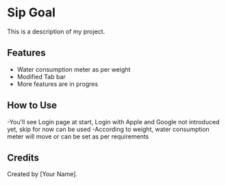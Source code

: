 # Sip Goal

This is a description of my project.

## Features
- Water consumption meter as per weight
- Modified Tab bar
- More features are in progres 

## How to Use
-You'll see Login page at start, Login with Apple and Google not introduced yet, skip for now can be used
-According to weight, water consumption meter will move or can be set as per requirements


## Credits
Created by [Your Name].
